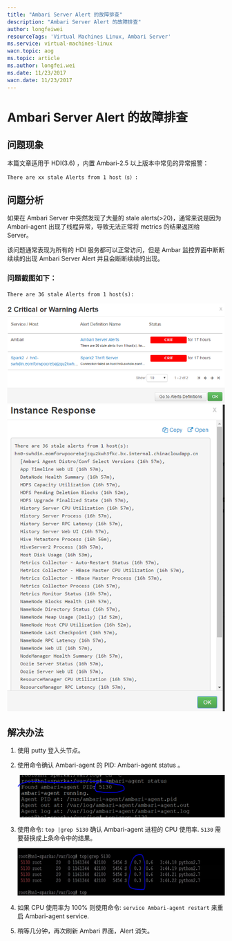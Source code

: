 ```yaml
---
title: "Ambari Server Alert 的故障排查"
description: "Ambari Server Alert 的故障排查"
author: longfeiwei
resourceTags: 'Virtual Machines Linux, Ambari Server'
ms.service: virtual-machines-linux
wacn.topic: aog
ms.topic: article
ms.author: longfei.wei
ms.date: 11/23/2017
wacn.date: 11/23/2017
---
```


# Ambari Server Alert 的故障排查

## 问题现象

本篇文章适用于 HDI(3.6) ，内置 Ambari-2.5 以上版本中常见的异常报警：

`There are xx stale Alerts from 1 host（s）:`

## 问题分析

如果在 Ambari Server 中突然发现了大量的 stale alerts(>20)，通常来说是因为 Ambari-agent 出现了线程异常，导致无法正常将 metrics 的结果返回给 Server。

该问题通常表现为所有的 HDI 服务都可以正常访问，但是 Ambar 监控界面中断断续续的出现 Ambari Server Alert 并且会断断续续的出现。 

### 问题截图如下：

`There are 36 stale Alerts from 1 host(s):`

![01](media/aog-virtual-machines-linux-qa-ambari-server-alerts/01.png)
![02](media/aog-virtual-machines-linux-qa-ambari-server-alerts/02.png)

## 解决办法

1. 使用 putty 登入头节点。

2. 使用命令确认 Ambari-agent 的 PID: Ambari-agent status 。

    ![03](media/aog-virtual-machines-linux-qa-ambari-server-alerts/03.png)

3. 使用命令: `top |grep 5130` 确认 Ambari-agent 进程的 CPU 使用率. `5130` 需要替换成上条命令中的结果。

    ![04](media/aog-virtual-machines-linux-qa-ambari-server-alerts/04.png)

4. 如果 CPU 使用率为 100% 则使用命令: `service Ambari-agent restart` 来重启 Ambari-agent service.

5. 稍等几分钟，再次刷新 Ambari 界面，Alert 消失。